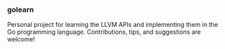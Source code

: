 ### golearn

Personal project for learning the LLVM APIs and implementing them in the Go programming language. Contributions, tips, and suggestions are welcome!
